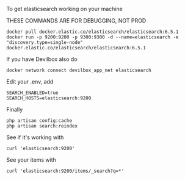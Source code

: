 To get elasticsearch working on your machine


THESE COMMANDS ARE FOR DEBUGGING, NOT PROD
```
docker pull docker.elastic.co/elasticsearch/elasticsearch:6.5.1
docker run -p 9200:9200 -p 9300:9300 -d --name=elasticsearch -e "discovery.type=single-node" docker.elastic.co/elasticsearch/elasticsearch:6.5.1
```

If you have Devilbox also do
```
docker network connect devilbox_app_net elasticsearch
```

Edit your .env, add
```
SEARCH_ENABLED=true
SEARCH_HOSTS=elasticsearch:9200
```

Finally
```
php artisan config:cache
php artisan search:reindex
```

See if it's working with
```
curl 'elasticsearch:9200'
```

See your items with
```
curl 'elasticsearch:9200/items/_search?q=*'
```